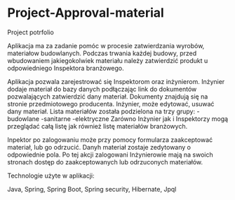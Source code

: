 # Project-Approval-material
Project potrfolio

Aplikacja ma za zadanie pomóc w procesie zatwierdzania wyrobów, materiałow budowlanych. Podczas trwania każdej budowy, przed wbudowaniem jakiegokolwiek materiału należy zatwierdzić produkt u odpowiedniego Inspektora branżowego.

Aplikacja pozwala zarejestrować się Inspektorom oraz inżynierom. Inżynier dodaje materiał do bazy danych podłączając link do dokumentów pozwalających zatwierdzić dany materiał. Dokumenty znajdują się na stronie przedmiotowego producenta. Inżynier, może edytować, usuwać dany materiał. Lista materiałów została podzielona na trzy grupy: -budowlane -sanitarne -elektryczne Zarówno Inżynier jak i Inspektorzy mogą przeglądać całą listę jak również listę materiałów branżowych.

Inpektor po zalogowaniu może przy pomocy formularza zaakceptować materiał, lub go odrzucić. Danyh materiał zostaje zedytowany o odpowiednie pola. Po tej akcji zalogowani Inżynierowie mają na swoich stronach dostęp do zaakceptowanych lub odrzuconych materiałów.

Technologie użyte w aplikacji:

Java, Spring, Spring Boot, Spring security, Hibernate, Jpql
